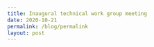 ```yaml
---
title: Inaugural technical work group meeting
date: 2020-10-21
permalink: /blog/permalink
layout: post
---
```

